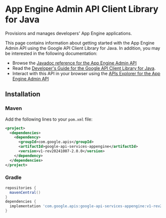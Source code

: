 # App Engine Admin API Client Library for Java

Provisions and manages developers' App Engine applications.

This page contains information about getting started with the App Engine Admin API
using the Google API Client Library for Java. In addition, you may be interested
in the following documentation:

* Browse the [Javadoc reference for the App Engine Admin API][javadoc]
* Read the [Developer's Guide for the Google API Client Library for Java][google-api-client].
* Interact with this API in your browser using the [APIs Explorer for the App Engine Admin API][api-explorer]

## Installation

### Maven

Add the following lines to your `pom.xml` file:

```xml
<project>
  <dependencies>
    <dependency>
      <groupId>com.google.apis</groupId>
      <artifactId>google-api-services-appengine</artifactId>
      <version>v1-rev20241007-2.0.0</version>
    </dependency>
  </dependencies>
</project>
```

### Gradle

```gradle
repositories {
  mavenCentral()
}
dependencies {
  implementation 'com.google.apis:google-api-services-appengine:v1-rev20241007-2.0.0'
}
```

[javadoc]: https://googleapis.dev/java/google-api-services-appengine/latest/index.html
[google-api-client]: https://github.com/googleapis/google-api-java-client/
[api-explorer]: https://developers.google.com/apis-explorer/#p/appengine/v1/
